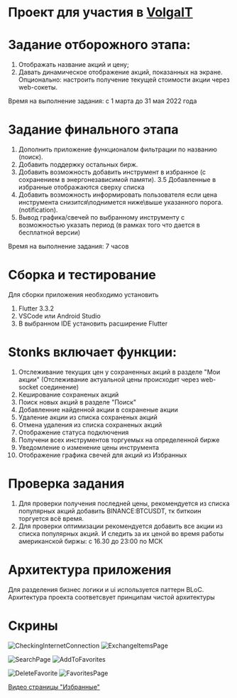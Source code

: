 # Проект для участия в [VolgaIT](https://volga-it.org/)

# Задание отборожного этапа:

1. Отображать название акций и цену;
2. Давать динамическое отображение акций, показанных на экране. Опционально: настроить получение текущей стоимости акции через web-сокеты.

Время на выполнение задания: c 1 марта до 31 мая 2022 года

# Задание финального этапа

1. Дополнить приложение функционалом фильтрации по названию (поиск).
2. Добавить поддержку остальных бирж.
3. Добавить возможность добавить инструмент в избранное (с сохранением в энергонезависимой памяти).
   3.5 Добавленные в избранные отображаются сверху списка
4. Добавить возможность информировать пользователя если цена инструмента снизится\поднимется ниже\выше указанного порога. (notification).
5. Вывод графика/свечей по выбранному инструменту с возможностью указать период (в рамках того что дается в бесплатной версии)

Время на выполнение задания: 7 часов

# Сборка и тестирование

Для сборки приложения необходимо установить

1. Flutter 3.3.2
2. VSCode или Android Studio
3. В выбранном IDE установить расширение Flutter

# Stonks включает функции:

1. Отслеживание текущих цен у сохраненных акций в разделе "Мои акции" (Отслеживание актуальной цены происходит через web-socket соединение)
2. Кеширование сохраненых акций
3. Поиск новых акций в разделе "Поиск"
4. Добавленние найденной акции в сохраненые акции
5. Удаление акции из списка сохраненых акций
6. Отмена удаления из списка сохраненых акций
7. Отображение статуса подключения
8. Получени всех инструментов торгуемых на определенной бирже
9. Уведомление о изменение цены инструмента
10. Отображение графика свечей для акций из Избранных

# Проверка задания

1. Для проверки получения последней цены, рекомендуется из списка популярных акций добавить BINANCE:BTCUSDT,
   тк биткоин торгуется всё время.
2. Для проверки оптимизации рекомендуется добавить все акции из списка популярных акций.
   И следить за их ценой во время работы американской биржы: с 16.30 до 23:00 по МСК
   
# Архитектура приложения

Для разделения бизнес логики и ui используется паттерн BLoC.
Архитектура проекта соответсвует принципам чистой архитектуры

# Скрины

![CheckingInternetConnection](https://user-images.githubusercontent.com/80877621/197196559-e8308121-83bf-45a5-8301-f41cb5868bbd.png)
![ExchangeItemsPage](https://user-images.githubusercontent.com/80877621/197196563-95d71166-e2d4-46e2-8f3a-5437129e16d6.png)

![SearchPage](https://user-images.githubusercontent.com/80877621/197196570-6e41b57e-357e-412d-bdc2-e39e651b6ced.png)
![AddToFavorites](https://user-images.githubusercontent.com/80877621/197196554-9a4f9dd3-6a11-46c8-9a98-0cdeaa2fe1e3.png)

![DeleteFavorite](https://user-images.githubusercontent.com/80877621/197196560-0681a248-07da-4a0d-a908-1f64822b82e4.png)
![FavoritesPage](https://user-images.githubusercontent.com/80877621/197196566-2d918ab5-a9c5-43ef-bb95-367c51ba97fa.png)

[Видео страницы "Избранные"](https://user-images.githubusercontent.com/80877621/197197041-9db7c2c3-0e48-44bc-890d-058cf71cab48.MP4)
